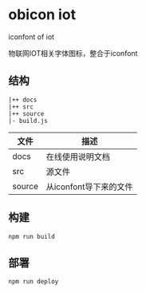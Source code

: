# obicon iot

iconfont of iot

物联网IOT相关字体图标，整合于iconfont

## 结构

```text
|++ docs
|++ src
|++ source
|- build.js
```

| 文件   | 描述                   |
| ------ | ---------------------- |
| docs   | 在线使用说明文档       |
| src    | 源文件                 |
| source | 从iconfont导下来的文件 |

## 构建

```shell
npm run build
```

## 部署

```shell
npm run deploy
```
